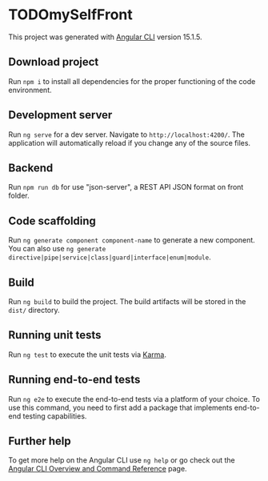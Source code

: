 # TODOmySelfFront

This project was generated with [Angular CLI](https://github.com/angular/angular-cli) version 15.1.5.

## Download project

Run `npm i` to install all dependencies for the proper functioning of the code environment.

## Development server

Run `ng serve` for a dev server. Navigate to `http://localhost:4200/`. The application will automatically reload if you change any of the source files.

## Backend

Run `npm run db` for use "json-server", a REST API JSON format on front folder.

## Code scaffolding

Run `ng generate component component-name` to generate a new component. You can also use `ng generate directive|pipe|service|class|guard|interface|enum|module`.

## Build

Run `ng build` to build the project. The build artifacts will be stored in the `dist/` directory.

## Running unit tests

Run `ng test` to execute the unit tests via [Karma](https://karma-runner.github.io).

## Running end-to-end tests

Run `ng e2e` to execute the end-to-end tests via a platform of your choice. To use this command, you need to first add a package that implements end-to-end testing capabilities.

## Further help

To get more help on the Angular CLI use `ng help` or go check out the [Angular CLI Overview and Command Reference](https://angular.io/cli) page.
